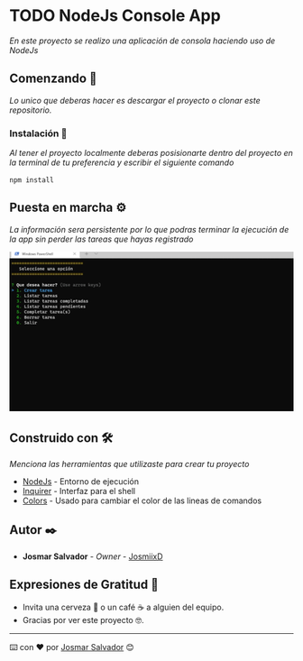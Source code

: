 # TODO NodeJs Console App

_En este proyecto se realizo una aplicación de consola haciendo uso de NodeJs_

## Comenzando 🚀

_Lo unico que deberas hacer es descargar el proyecto o clonar este repositorio._


### Instalación 🔧

_Al tener el proyecto localmente deberas posisionarte dentro del proyecto en la terminal de tu preferencia y escribir el siguiente comando_

```
npm install
```


## Puesta en marcha ⚙️

_La información sera persistente por lo que podras terminar la ejecución de la app sin perder las tareas que hayas registrado_


![Console Preview](https://github.com/JosmiixD/node-todo-console-app/blob/main/preview/Todo-console-preview.gif)


## Construido con 🛠️

_Menciona las herramientas que utilizaste para crear tu proyecto_

* [NodeJs](https://nodejs.org/es/) - Entorno de ejecución
* [Inquirer](https://www.npmjs.com/package/inquirer) - Interfaz para el shell
* [Colors](https://www.npmjs.com/package/colors) - Usado para cambiar el color de las lineas de comandos

## Autor ✒️

* **Josmar Salvador** - *Owner* - [JosmiixD](https://github.com/JosmiixD)


## Expresiones de Gratitud 🎁

* Invita una cerveza 🍺 o un café ☕ a alguien del equipo. 
* Gracias por ver este proyecto  🤓.



---
⌨️ con ❤️ por [Josmar Salvador](https://github.com/JosmiixD) 😊
